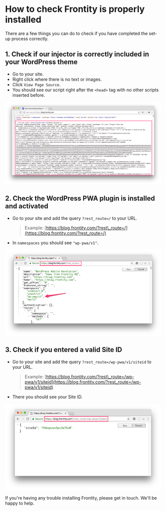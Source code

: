 # How to check Frontity is properly installed

There are a few things you can do to check if you have completed the set-up process correctly.

## 1. Check if our injector is correctly included in your WordPress theme

* Go to your site.
* Right click where there is no text or images.
* Click `View Page Source`.
* You should see our script right after the `<head>` tag with no other scripts inserted before.

![](../.gitbook/assets/check-injector.png)

## 2. Check the WordPress PWA plugin is installed and activated

* Go to your site and add the query `?rest_route=/` to your URL.

  > Example: [https://blog.frontity.com/?rest\_route=/](https://blog.frontity.com/?rest_route=/)

* In `namespaces` you should see `"wp-pwa/v1"`.

![](../.gitbook/assets/check-installation-plugin.png)

## 3. Check if you entered a valid Site ID

* Go to your site and add the query `?rest_route=/wp-pwa/v1/siteid` to your URL.

  > Example: [https://blog.frontity.com/?rest\_route=/wp-pwa/v1/siteid](https://blog.frontity.com/?rest_route=/wp-pwa/v1/siteid)

* There you should see your Site ID.

![](../.gitbook/assets/check-site-id.png)

If you're having any trouble installing Frontity, please get in touch. We'll be happy to help.

